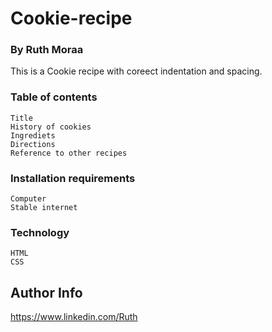 # Cookie-recipe
### By Ruth Moraa

This is a Cookie recipe with coreect indentation and spacing.

### Table of contents
    Title
    History of cookies
    Ingrediets
    Directions
    Reference to other recipes
    
### Installation requirements
    Computer 
    Stable internet
    
### Technology
    HTML
    CSS 
    
## Author Info
   https://www.linkedin.com/Ruth
    

